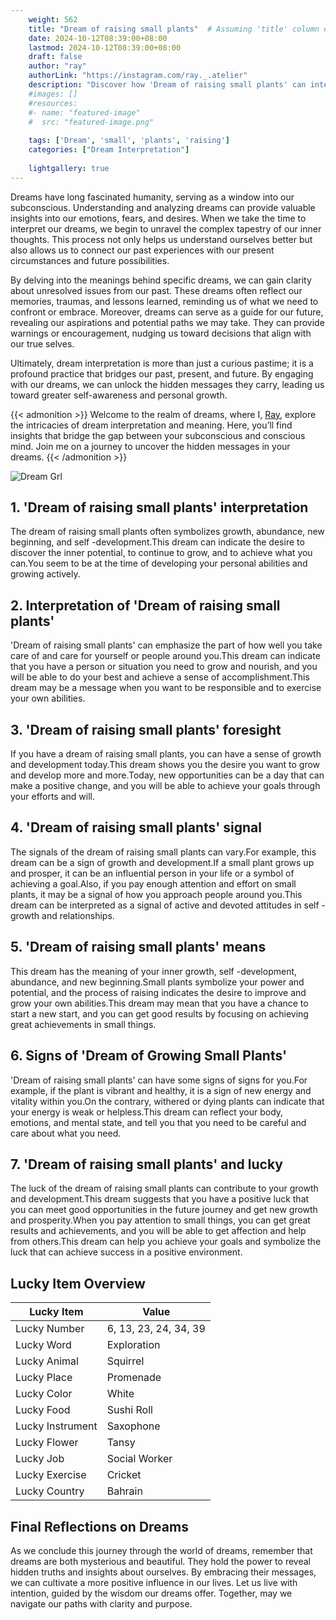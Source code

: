 ```yaml
---
    weight: 562
    title: "Dream of raising small plants"  # Assuming 'title' column exists
    date: 2024-10-12T08:39:00+08:00
    lastmod: 2024-10-12T08:39:00+08:00
    draft: false
    author: "ray"
    authorLink: "https://instagram.com/ray._.atelier"
    description: "Discover how 'Dream of raising small plants' can interpret your future and uncover its significant meanings in your life."
    #images: []
    #resources:
    #- name: "featured-image"
    #  src: "featured-image.png"
    
    tags: ['Dream', 'small', 'plants', 'raising']
    categories: ["Dream Interpretation"]
    
    lightgallery: true
---
```

    
Dreams have long fascinated humanity, serving as a window into our subconscious. Understanding and analyzing dreams can provide valuable insights into our emotions, fears, and desires. When we take the time to interpret our dreams, we begin to unravel the complex tapestry of our inner thoughts. This process not only helps us understand ourselves better but also allows us to connect our past experiences with our present circumstances and future possibilities.

By delving into the meanings behind specific dreams, we can gain clarity about unresolved issues from our past. These dreams often reflect our memories, traumas, and lessons learned, reminding us of what we need to confront or embrace. Moreover, dreams can serve as a guide for our future, revealing our aspirations and potential paths we may take. They can provide warnings or encouragement, nudging us toward decisions that align with our true selves.

Ultimately, dream interpretation is more than just a curious pastime; it is a profound practice that bridges our past, present, and future. By engaging with our dreams, we can unlock the hidden messages they carry, leading us toward greater self-awareness and personal growth.

{{< admonition >}}
Welcome to the realm of dreams, where I, [Ray](https://instagram.com/ray._.atelier), explore the intricacies of dream interpretation and meaning. Here, you’ll find insights that bridge the gap between your subconscious and conscious mind. Join me on a journey to uncover the hidden messages in your dreams.
{{< /admonition >}}

![Dream Grl](https://cdn.pixabay.com/photo/2017/11/02/03/35/gothic-2910057_1280.jpg "Dream Grl")

## 1. 'Dream of raising small plants' interpretation
The dream of raising small plants often symbolizes growth, abundance, new beginning, and self -development.This dream can indicate the desire to discover the inner potential, to continue to grow, and to achieve what you can.You seem to be at the time of developing your personal abilities and growing actively.

## 2. Interpretation of 'Dream of raising small plants'
'Dream of raising small plants' can emphasize the part of how well you take care of and care for yourself or people around you.This dream can indicate that you have a person or situation you need to grow and nourish, and you will be able to do your best and achieve a sense of accomplishment.This dream may be a message when you want to be responsible and to exercise your own abilities.

## 3. 'Dream of raising small plants' foresight
If you have a dream of raising small plants, you can have a sense of growth and development today.This dream shows you the desire you want to grow and develop more and more.Today, new opportunities can be a day that can make a positive change, and you will be able to achieve your goals through your efforts and will.

## 4. 'Dream of raising small plants' signal
The signals of the dream of raising small plants can vary.For example, this dream can be a sign of growth and development.If a small plant grows up and prosper, it can be an influential person in your life or a symbol of achieving a goal.Also, if you pay enough attention and effort on small plants, it may be a signal of how you approach people around you.This dream can be interpreted as a signal of active and devoted attitudes in self -growth and relationships.

## 5. 'Dream of raising small plants' means
This dream has the meaning of your inner growth, self -development, abundance, and new beginning.Small plants symbolize your power and potential, and the process of raising indicates the desire to improve and grow your own abilities.This dream may mean that you have a chance to start a new start, and you can get good results by focusing on achieving great achievements in small things.

## 6. Signs of 'Dream of Growing Small Plants'
'Dream of raising small plants' can have some signs of signs for you.For example, if the plant is vibrant and healthy, it is a sign of new energy and vitality within you.On the contrary, withered or dying plants can indicate that your energy is weak or helpless.This dream can reflect your body, emotions, and mental state, and tell you that you need to be careful and care about what you need.

## 7. 'Dream of raising small plants' and lucky
The luck of the dream of raising small plants can contribute to your growth and development.This dream suggests that you have a positive luck that you can meet good opportunities in the future journey and get new growth and prosperity.When you pay attention to small things, you can get great results and achievements, and you will be able to get affection and help from others.This dream can help you achieve your goals and symbolize the luck that can achieve success in a positive environment.

## Lucky Item Overview
| Lucky Item          | Value              |
|---------------|--------------------|
| Lucky Number        | 6, 13, 23, 24, 34, 39  |
| Lucky Word          | Exploration |
| Lucky Animal        | Squirrel |
| Lucky Place         | Promenade     |
| Lucky Color         | White     |
| Lucky Food          | Sushi Roll      |
| Lucky Instrument    | Saxophone |
| Lucky Flower        | Tansy    |
| Lucky Job           | Social Worker       |
| Lucky Exercise      | Cricket  |
| Lucky Country       | Bahrain    |


##  Final Reflections on Dreams

As we conclude this journey through the world of dreams, remember that dreams are both mysterious and beautiful. They hold the power to reveal hidden truths and insights about ourselves. By embracing their messages, we can cultivate a more positive influence in our lives. Let us live with intention, guided by the wisdom our dreams offer. Together, may we navigate our paths with clarity and purpose.
